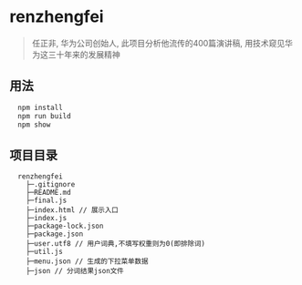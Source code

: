 # renzhengfei
> 任正非, 华为公司创始人, 此项目分析他流传的400篇演讲稿, 用技术窥见华为这三十年来的发展精神

## 用法
```bash
  npm install
  npm run build
  npm show
```

## 项目目录
```
  renzhengfei
    ├─.gitignore
    ├─README.md
    ├─final.js
    ├─index.html // 展示入口
    ├─index.js
    ├─package-lock.json
    ├─package.json
    ├─user.utf8 // 用户词典,不填写权重则为0(即排除词)
    ├─util.js
    ├─menu.json // 生成的下拉菜单数据
    ├─json // 分词结果json文件
```